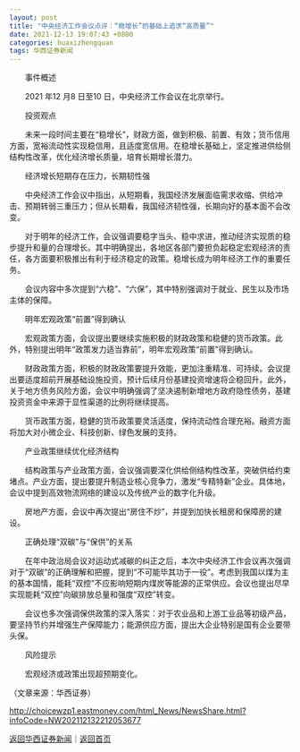 ```yaml
---
layout: post
title: "中央经济工作会议点评：“稳增长”的基础上追求“高质量”"
date: 2021-12-13 19:07:43 +0800
categories: huaxizhengquan
tags: 华西证券新闻
---
```

<p>　　事件概述</p><p>　　2021 年12 月8 日至10 日，中央经济工作会议在北京举行。</p><p>　　投资观点</p><p>　　未来一段时间主要在“稳增长”，财政方面，做到积极、前置、有效；货币信用方面，宽裕流动性实现稳信用，且适度宽信用。在稳增长基础上，坚定推进供给侧结构性改革，优化经济增长质量，培育长期增长潜力。</p><p>　　经济增长短期存在压力，长期韧性强</p><p>　　中央经济工作会议中指出，从短期看，我国经济发展面临需求收缩、供给冲击、预期转弱三重压力；但从长期看，我国经济韧性强，长期向好的基本面不会改变。</p><p>　　对于明年的经济工作，会议强调要稳字当头、稳中求进，推动经济实现质的稳步提升和量的合理增长。其中明确提出，各地区各部门要担负起稳定宏观经济的责任，各方面要积极推出有利于经济稳定的政策。稳增长成为明年经济工作的重要任务。</p><p>　　会议内容中多次提到“六稳”、“六保”，其中特别强调对于就业、民生以及市场主体的保障。</p><p>　　明年宏观政策“前置”得到确认</p><p>　　宏观政策方面，会议提出要继续实施积极的财政政策和稳健的货币政策。此外，特别提出明年“政策发力适当靠前”，明年宏观政策“前置”得到确认。</p><p>　　财政政策方面，积极的财政政策要提升效能，更加注重精准、可持续。会议提出要适度超前开展基础设施投资，预计后续月份基建投资增速将企稳回升。此外，关于地方债务风险方面，会议中明确强调了坚决遏制新增地方政府隐性债务，基建投资资金中来源于显性渠道的比例将继续提高。</p><p>　　货币政策方面，稳健的货币政策要灵活适度，保持流动性合理充裕。融资方面将加大对小微企业、科技创新、绿色发展的支持。</p><p>　　产业政策继续优化经济结构</p><p>　　结构政策与产业政策方面，会议强调要深化供给侧结构性改革，突破供给约束堵点。产业方面，提出要提升制造业核心竞争力，激发“专精特新”企业。具体地，会议中提到高效物流网络的建设以及传统产业的数字化升级。</p><p>　　房地产方面，会议中再次提出“房住不炒”，并提到加快长租房和保障房的建设。</p><p>　　正确处理“双碳”与“保供”的关系</p><p>　　在年中政治局会议对运动式减碳的纠正之后，本次中央经济工作会议再次强调对于“双碳”的正确理解和把握，提到“不可能毕其功于一役”。考虑到我国以煤为主的基本国情，能耗“双控”不应影响短期内煤炭等能源的正常供应。会议也提出尽早实现能耗“双控”向碳排放总量和强度“双控”转变。</p><p>　　会议也多次强调保供政策的深入落实：对于农业品和上游工业品等初级产品，要坚持节约并增强生产保障能力；能源供应方面，提出大企业特别是国有企业要带头保。</p><p>　　风险提示</p><p>　　宏观经济或政策出现超预期变化。</p><p class="em_media">（文章来源：华西证券）</p>

<http://choicewzp1.eastmoney.com/html_News/NewsShare.html?infoCode=NW202112132212053677>

[返回华西证券新闻](//finews.withounder.com/huaxizhengquan/)｜[返回首页](//finews.withounder.com/)